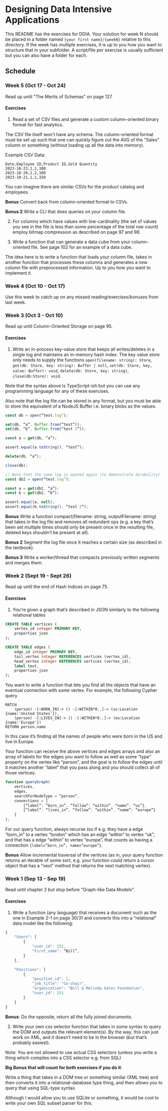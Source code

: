 # Designing Data Intensive Applications

This README has the exercises for DDIA. Your solution for week N should be placed in a folder named `{your first name}/{weekN}` relative to this directory. If the week has multiple exercises, it is up to you how you want to structure that in your subfolder. A script/file per exercise is
usually sufficient but you can also have a folder for each.

## Schedule

### Week 5 (Oct 17 - Oct 24)

Read up until "The Merits of Schemas" on page 127.

#### Exercises

1. Read a set of CSV files and generate a custom column-oriented binary format for fast analytics.

The CSV file itself won't have any schema. The column-oriented format must be set up such that one can
quickly figure out the AVG of the "Sales" column or something (without loading up all the data into memory).

Example CSV Data:

```CSV
Date,Employee ID,Product ID,Sold Quantity
2023-10-23,1,1,100
2023-10-20,1,2,100
2023-10-21,1,1,150
```

You can imagine there are similar CSVs for the product catalog and employees.

**Bonus** Convert back from column-oriented format to CSVs.

**Bonus 2** Write a CLI that does queries on your column file.

2. For columns which have values with low-cardinality (the set of values you see in the file is less than some
percentage of the total row count) employ bitmap compression as described on page 97 and 98.

3. Write a function that can generate a data cube from your column-oriented file. See page 102 for an
example of a data cube.

The idea here is to write a function that loads your column file, takes in another function that processes these columns
and generates a new column file with preprocessed information. Up to you how you want to implement it.

### Week 4 (Oct 10 - Oct 17)

Use this week to catch up on any missed reading/exercises/bonuses from last week.

### Week 3 (Oct 3 - Oct 10)

Read up until Column-Oriented Storage on page 95.

#### Exercises

1. Write an in-process key-value store that keeps all writes/deletes in a single log and maintains an in-memory hash index. The key value store only needs to supply the functions `open(filename: string): Store`, `get(db: Store, key: string): Buffer | null`, `set(db: Store, key, value: Buffer): void`, `delete(db: Store, key: string)`, `close(db:Store): void`.

Note that the syntax above is TypeScript-ish but you can use any programming language for any of these exercises.

Also note that the log file can be stored in any format, but you must be able to store the equivalent of a NodeJS Buffer i.e. binary blobs as the values.

```ts
const db = open(“test.log”);

set(db, “a”, Buffer.from(“test”));
set(db, “b”, Buffer.from(“test 2”));

const a = get(db, “a”);

assert.equal(a.toString(), “test”);

delete(db, “a”);

close(db);

// Note that the same log is opened again (to demonstrate durability)
const db2 = open(“test.log”);

const a = get(db2, “a”);
const b = get(db2, “b”);

assert.equal(a, null);
assert.equal(b.toString(), “test 2”);
```

**Bonus** Write a function compact(filename: string, outputFilename: string) that takes in the log file and removes all redundant ops (e.g. a key that’s been set multiple times should only be present once in the resulting file, deleted keys shouldn’t be present at all).

**Bonus 2** Segment the log file once it reaches a certain size (as described in the textbook).

**Bonus 3** Write a worker/thread that compacts previously written segments and merges them.

### Week 2 (Sept 19 - Sept 26)

Read up until the end of Hash Indices on page 75.

#### Exercises

1. You’re given a graph that’s described in JSON similarly to the following relational tables

```SQL
CREATE TABLE vertices (
    vertex_id integer PRIMARY KEY,
    properties json
);

CREATE TABLE edges (
    edge_id integer PRIMARY KEY,
    tail_vertex integer REFERENCES vertices (vertex_id),
    head_vertex integer REFERENCES vertices (vertex_id),
    label text,
    properties json
);
```

You want to write a function that lets you find all the objects that have an eventual connection with some vertex. For example, the following Cypher query

```
MATCH
    (person) -[:BORN_IN]-> () -[:WITHIN*0..]-> (us:Location {name:'United States'}),
    (person) -[:LIVES_IN]-> () -[:WITHIN*0..]-> (eu:Location {name:'Europe'})
RETURN person.name
```

In this case it’s finding all the names of people who were born in the US and live in Europe.

Your function can receive the above vertices and edges arrays and also an array of labels for the edges you want to follow as well as some “type” property on the vertex like “person”, and the goal is to follow the edges until it matches another “label” that you pass along and you should collect all of those vertices.

```ts
function queryGraph(
    vertices,
    edges,
    searchForNodeType = “person”,
    connections = [
        {“label”: “born_in”, “follow”: “within”, “name”: “us”},
        {“label”: “lives_in”, “follow”: “within”, “name”: “europe”}
    ]
);
```

For our query function, always recurse (so if e.g. they have a edge “born_in” to a vertex “london” which has an edge “within” to vertex “uk”, and that has a edge “within” to vertex “europe”, that counts as having a connection `{label=”born_in”, name=”europe”}`.

**Bonus** Allow incremental traversal of the vertices (as in, your query function returns an iterable of some sort, e.g. your function could return a cursor object that has a “next” method that returns the next matching vertex).

### Week 1 (Sep 13 - Sep 19)

Read until chapter 2 but stop before "Graph-like Data Models".

#### Exercises

1. Write a function (any language) that receives a document such as the one in Example 2-1 on page 30/31 and converts this into a “relational” data model like the following:

```js
{
    "Users": [
        {
            "user_id": 251,
            "First_name": “Bill”,
        }
    ],

    "Positions": [
        {
            "position_id": 1,
            "job_title": "Co-chair",
            "organization": "Bill & Melinda Gates Foundation",
            "user_id": 251
        }
    ]
}
```

**Bonus**: Do the opposite, return all the fully joined documents.

2. Write your own css selector function that takes in some syntax to query the DOM and outputs the relevant element(s). By the way, this can just work on XML, and it doesn’t need to be in the browser (but that’s probably easiest).

Note: You are not allowed to use actual CSS selectors (unless you write a thing which compiles into a CSS selector e.g. from SQL)

**Big Bonus that will count for both exercises if you do it**:

Write a thing that takes in a DOM tree or something similar (XML tree) and then converts it into a relational-database type thing, and then allows you to query that using SQL-type syntax.

Although I would allow you to use SQLite or something, it would be cool to write your own SQL subset parser for this.
